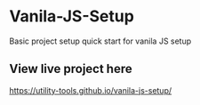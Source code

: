 # Vanila-JS-Setup
Basic project setup quick start for vanila JS setup

## View live project here
https://utility-tools.github.io/vanila-js-setup/
